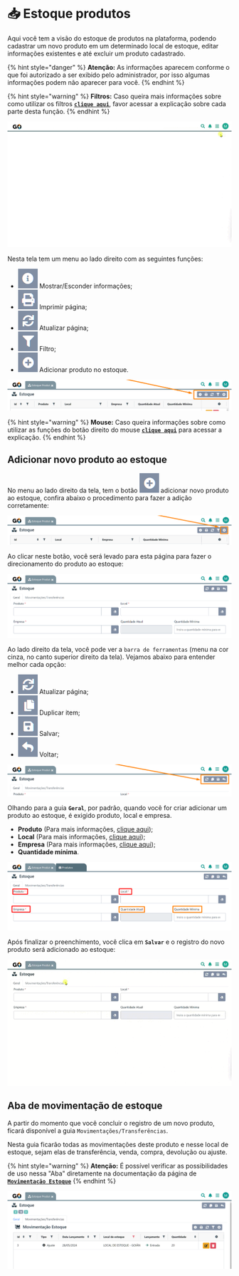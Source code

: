 # 📥 Estoque produtos

Aqui você tem a visão do estoque de produtos na plataforma, podendo cadastrar um novo produto em um determinado local de estoque, editar informações existentes e até excluir um produto cadastrado.

{% hint style="danger" %}
**Atenção:** As informações aparecem conforme o que foi autorizado a ser exibido pelo administrador, por isso algumas informações podem não aparecer para você.
{% endhint %}

{% hint style="warning" %}
**Filtros:** Caso queira mais informações sobre como utilizar os filtros [**`clique aqui`**](/erp-v2/primeiro_acesso/filtros.md), favor acessar a explicação sobre cada parte desta função.
{% endhint %}

![](/erp-v2/assets/funcionalidades/estoque_produto/aba_estoque.gif)

Nesta tela tem um menu ao lado direito com as seguintes funções:

- <img src="/erp-v2/assets/icon_exibir.png" alt="" data-size="line"> Mostrar/Esconder informações;
- <img src="/erp-v2/assets/icon_imprimir.png" alt="" data-size="line"> Imprimir página;
- <img src="/erp-v2/assets/icon_atualizar.png" alt="" data-size="line"> Atualizar página;
- <img src="/erp-v2/assets/icon_filtro.png" alt="" data-size="line"> Filtro;
- <img src="/erp-v2/assets/icon_add.png" alt="" data-size="line"> Adicionar produto no estoque.

![](/erp-v2/assets/funcionalidades/estoque_produto/aba_estoque_menu.png)

{% hint style="warning" %}
**Mouse:** Caso queira informações sobre como utilizar as funções do botão direito do mouse [**`clique aqui`**](/erp-v2/primeiro_acesso/atalhos_internos#menu-botao-direito-do-mouse) para acessar a explicação.
{% endhint %}

## Adicionar novo produto ao estoque

No menu ao lado direito da tela, tem o botão <img src="/erp-v2/assets/icon_add.png" alt="" data-size="line"> adicionar novo produto ao estoque, confira abaixo o procedimento para fazer a adição corretamente:

![](/erp-v2/assets/funcionalidades/estoque_produto/aba_estoque_add.png)

Ao clicar neste botão, você será levado para esta página para fazer o direcionamento do produto ao estoque:

![](/erp-v2/assets/funcionalidades/estoque_produto/aba_estoque_add_inicio.png)

Ao lado direito da tela, você pode ver a `barra de ferramentas` (menu na cor cinza, no canto superior direito da tela). Vejamos abaixo para entender melhor cada opção:

- <img src="/erp-v2/assets/icon_atualizar.png" alt="" data-size="line"> Atualizar página;
- <img src="/erp-v2/assets/icon_duplicar.png" alt="" data-size="line"> Duplicar item;
- <img src="/erp-v2/assets/icon_salvar.png" alt="" data-size="line"> Salvar;
- <img src="/erp-v2/assets/icon_voltar.png" alt="" data-size="line"> Voltar;

![](/erp-v2/assets/funcionalidades/estoque_produto/aba_estoque_add_menu.png)

Olhando para a guia **`Geral`**, por padrão, quando você for criar adicionar um produto ao estoque, é exigido produto, local e empresa. 

- **Produto** (Para mais informações, [clique aqui](/erp-v2/funcionalidades/produtos_servicos/produtos.md));
- **Local** (Para mais informações, [clique aqui](/erp-v2/funcionalidades/unidades_locais_estoque/local_estoque.md));
- **Empresa** (Para mais informações, [clique aqui](/erp-v2/funcionalidades/parametrizacoes/empresas.md));
- **Quantidade mínima**.

![](/erp-v2/assets/funcionalidades/estoque_produto/aba_estoque_add_produto_itens.png)

Após finalizar o preenchimento, você clica em **`Salvar`** e o registro do novo produto será adicionado ao estoque:

![](/erp-v2/assets/funcionalidades/estoque_produto/aba_estoque_add_produto_salvar.gif)

## Aba de movimentação de estoque

A partir do momento que você concluir o registro de um novo produto, ficará disponível a guia `Movimentações/Transferências`.

Nesta guia ficarão todas as movimentações deste produto e nesse local de estoque, sejam elas de transferência, venda, compra, devolução ou ajuste.

{% hint style="warning" %}
**Atenção:** É possível verificar as possibilidades de uso nessa "Aba" diretamente na documentação da página de [**`Movimentação Estoque`**](/erp-v2/funcionalidades/produtos_servicos/movimentacao_estoque.md)
{% endhint %}

![](/erp-v2/assets/funcionalidades/estoque_produto/aba_estoque_add_produto_guia_estoque.png)
